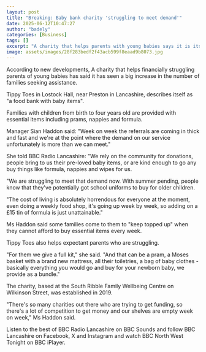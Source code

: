 ```yaml
---
layout: post
title: "Breaking: Baby bank charity 'struggling to meet demand'"
date: 2025-06-12T10:47:27
author: "badely"
categories: [Business]
tags: []
excerpt: "A charity that helps parents with young babies says it is itself 'massively feeling the pinch'."
image: assets/images/28f283bedf2f43acb599f8eaad9b8073.jpg
---
```


According to new developments, A charity that helps financially struggling parents of young babies has said it has seen a big increase in the number of families seeking assistance.

Tippy Toes in Lostock Hall, near Preston in Lancashire, describes itself as "a food bank with baby items".

Families with children from birth to four years old are provided with essential items including prams, nappies and formula.

Manager Sian Haddon said: "Week on week the referrals are coming in thick and fast and we're at the point where the demand on our service unfortunately is more than we can meet."

She told BBC Radio Lancashire: "We rely on the community for donations, people bring to us their pre-loved baby items, or are kind enough to go any buy things like formula, nappies and wipes for us.

"We are struggling to meet that demand now. With summer pending, people know that they've potentially got school uniforms to buy for older children.

"The cost of living is absolutely horrendous for everyone at the moment, even doing a weekly food shop, it's going up week by week, so adding on a £15 tin of formula is just unattainable."

Ms Haddon said some families come to them to "keep topped up" when they cannot afford to buy essential items every week.

Tippy Toes also helps expectant parents who are struggling.

"For them we give a full kit," she said. "And that can be a pram, a Moses basket with a brand new mattress, all their toiletries, a bag of baby clothes - basically everything you would go and buy for your newborn baby, we provide as a bundle."

The charity, based at the South Ribble Family Wellbeing Centre on Wilkinson Street,   was established in 2019.

"There's so many charities out there who are trying to get funding, so there's a lot of competition to get money and our shelves are empty week on week," Ms Haddon said.

Listen to the best of BBC Radio Lancashire on BBC Sounds and follow BBC Lancashire on Facebook, X and Instagram and watch BBC North West Tonight on BBC iPlayer.

